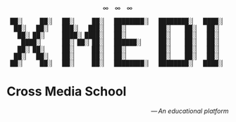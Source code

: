 <!--style>
  p.dinkus {
    font: normal 1.5em/1.75em system-ui, -apple-system, BlinkMacSystemFont, sans-serif;
    color: #61ffca;
    text-shadow: 0 0 10px #61ffca;
  }
  /* .dinkus::before { content: "\2042" } */

  ul { list-style-type: "\261E\2002"; } /* or "\2004" */
  ul > li ul { list-style-type: "\2022\2002"; }
  ul > li ul > li ul { list-style-type: "\2043\2002"; }
</style-->

<!-- &#x2727;&emsp;&#x2727;&emsp;&#x2727; -->
<p align="center"
   class="dinkus">&#x221E;&emsp;&#x221E;&emsp;&#x221E;
</p>

<p align="center">
<pre>
▕██░▏   ▕██░▏ ▕██░▏    ██░▏ ▕████████░▏ ▕████████░▏ ▕████░▏    ▕████░▏
 ▕██░▏ ▕██░▏  ▕███░▏  ███░▏ ▕██░▏       ▕██░▏   ██░▏ ▕██░▏    ▕██░▏██░▏
  ▕██░▏██░▏   ▕████░▏████░▏ ▕██░▏       ▕██░▏   ██░▏ ▕██░▏   ▕██░▏ ▕██░▏
   ▕████░▏    ▕██░▏██░▏██░▏ ▕██████░▏   ▕██░▏   ██░▏ ▕██░▏  ▕██░▏   ▕██░▏
  ▕██░▏██░▏   ▕██░▏   ▕██░▏ ▕██░▏       ▕██░▏   ██░▏ ▕██░▏  ▕██████████░▏
 ▕██░▏ ▕██░▏  ▕██░▏   ▕██░▏ ▕██░▏       ▕██░▏   ██░▏ ▕██░▏  ▕██░▏   ▕██░▏
▕██░▏   ▕██░▏ ▕██░▏   ▕██░▏ ▕████████░▏ ▕████████░▏ ▕████░▏ ▕██░▏   ▕██░▏
</pre>
</p>
<!--
▕██░▏   ▕██░▏ ██     ██ ▕░████████▏
 ▕██░▏ ▕██░▏  ███   ███ ▕░██   ▕░██▏
  ▕██░▏██░▏   ████ ████ ▕░██   ▕░██▏
   ▕████░▏    ██ ███ ██ ▕░██   ▕░██▏
  ▕██░▏██░▏   ██     ██ ▕░██   ▕░██▏
 ▕██░▏ ▕██░▏  ██     ██ ▕░██   ▕░██▏
▕██░▏   ▕██░▏ ██     ██ ▕░████████▏
-->

Cross Media School
==================

<p align="right">
<i>&mdash;&thinsp;An educational platform</i></p>
